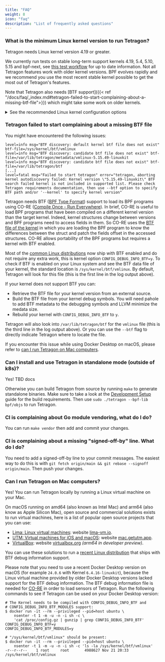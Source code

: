 ```yaml
---
title: "FAQ"
weight: 8
icon: "faq"
description: "List of frequently asked questions"
---
```


### What is the minimum Linux kernel version to run Tetragon?

Tetragon needs Linux kernel version 4.19 or greater.

We currently run tests on stable long-term support kernels 4.19, 5.4, 5.10,
5.15 and bpf-next, see [this test workflow](https://github.com/cilium/tetragon/actions/workflows/vmtests.yml)
for up to date information. Not all Tetragon features work with older kernel
versions. BPF evolves rapidly and we recommend you use the most recent stable
kernel possible to get the most out of Tetragon's features.

Note that Tetragon also needs [BTF support]({{< ref "/docs/faq/_index.md#tetragon-failed-to-start-complaining-about-a-missing-btf-file">}})
which might take some work on older kernels.

<details><summary>See the recommended Linux kernel configuration options</summary>
<p>

```
  # CORE BPF
  CONFIG_BPF
  CONFIG_BPF_JIT
  CONFIG_BPF_JIT_DEFAULT_ON
  CONFIG_BPF_EVENTS
  CONFIG_BPF_SYSCALL
  CONFIG_HAVE_BPF_JIT
  CONFIG_HAVE_EBPF_JIT
  CONFIG_FTRACE_SYSCALLS

  # BTF
  CONFIG_DEBUG_INFO_BTF
  CONFIG_DEBUG_INFO_BTF_MODULES

  # Enforcement
  CONFIG_BPF_KPROBE_OVERRIDE

  # CGROUP and Process tracking
  CONFIG_CGROUPS=y        Control Group support
  CONFIG_MEMCG=y          Memory Control group
  CONFIG_BLK_CGROUP=y     Generic block IO controller
  CONFIG_CGROUP_SCHED=y
  CONFIG_CGROUP_PIDS=y    Process Control group
  CONFIG_CGROUP_FREEZER=y Freeze and unfreeze tasks controller
  CONFIG_CPUSETS=y        Manage CPUSETs
  CONFIG_PROC_PID_CPUSET=y
  CONFIG_CGROUP_DEVICE=Y  Devices Control group
  CONFIG_CGROUP_CPUACCT=y CPU accouting controller
  CONFIG_CGROUP_PERF=y
  CONFIG_CGROUP_BPF=y     Attach eBPF programs to a cgroup
  CGROUP_FAVOR_DYNMODS=y  (optional)  >= 6.0
    Reduces the latencies of dynamic cgroup modifications at the
    cost of making hot path operations such as forks and exits
    more expensive.
    Platforms with frequent cgroup migrations could enable this
    option as a potential alleviation for pod and containers
    association issues.
```

</p>
</details>

### Tetragon failed to start complaining about a missing BTF file

You might have encountered the following issues:
```
level=info msg="BTF discovery: default kernel btf file does not exist" btf-file=/sys/kernel/btf/vmlinux
level=info msg="BTF discovery: candidate btf file does not exist" btf-file=/var/lib/tetragon/metadata/vmlinux-5.15.49-linuxkit
level=info msg="BTF discovery: candidate btf file does not exist" btf-file=/var/lib/tetragon/btf
[...]
level=fatal msg="Failed to start tetragon" error="tetragon, aborting kernel autodiscovery failed: Kernel version \"5.15.49-linuxkit\" BTF search failed kernel is not included in supported list. Please check Tetragon requirements documentation, then use --btf option to specify BTF path and/or '--kernel' to specify kernel version"
```

Tetragon needs BTF ([BPF Type Format](https://www.kernel.org/doc/html/latest/bpf/btf.html))
support to load its BPF programs using CO-RE ([Compile Once - Run Everywhere](https://nakryiko.com/posts/bpf-core-reference-guide/)).
In brief, CO-RE is useful to load BPF programs that have been compiled on a
different kernel version than the target kernel. Indeed, kernel structures
change between versions and BPF programs need to access fields in them. So
CO-RE uses the [BTF file of the kernel](https://nakryiko.com/posts/btf-dedup/)
in which you are loading the BPF program to know the differences between the
struct and patch the fields offset in the accessed structures. CO-RE allows
portability of the BPF programs but requires a kernel with BTF enabled.

Most of the [common Linux distributions](https://github.com/libbpf/libbpf#bpf-co-re-compile-once--run-everywhere)
now ship with BTF enabled and do not require any extra work, this is kernel
option `CONFIG_DEBUG_INFO_BTF=y`. To check if BTF is enabled on your Linux
system and see the BTF data file of your kernel, the standard location is
`/sys/kernel/btf/vmlinux`. By default, Tetragon will look for this file (this
is the first line in the log output above).

If your kernel does not support BTF you can:
- Retrieve the BTF file for your kernel version from an external source.
- Build the BTF file from your kernel debug symbols. You will need pahole to
  add BTF metadata to the debugging symbols and LLVM minimize the medata size.
- Rebuild your kernel with `CONFIG_DEBUG_INFO_BTF` to `y`.

Tetragon will also look into `/var/lib/tetragon/btf` for the `vmlinux` file
(this is the third line in the log output above). Or you can use the `--btf`
flag to directly indicate Tetragon where to locate the file.

If you encounter this issue while using Docker Desktop on macOS, please refer
to [can I run Tetragon on Mac computers](#can-i-run-tetragon-on-mac-computers).

### Can I install and use Tetragon in standalone mode (outside of k8s)?

Yes! TBD docs

Otherwise you can build Tetragon from source by running `make` to generate standalone
binaries.
Make sure to take a look at the [Development Setup](/docs/contribution-guide/development-setup/)
guide for the build requirements. Then use `sudo ./tetragon --bpf-lib bpf/objs`
to run Tetragon.

### CI is complaining about Go module vendoring, what do I do?

You can run `make vendor` then add and commit your changes.

### CI is complaining about a missing "signed-off-by" line. What do I do?

You need to add a signed-off-by line to your commit messages. The easiest way
to do this is with `git fetch origin/main && git rebase --signoff origin/main`.
Then push your changes.

### Can I run Tetragon on Mac computers?

Yes! You can run Tetragon locally by running a Linux virtual machine on your
Mac.

On macOS running on amd64 (also known as Intel Mac) and arm64 (also know as
Apple Silicon Mac), open source and commercial solutions exists to run virtual
machines, here is a list of popular open source projects that you can use:
- [Lima: Linux virtual machines](https://github.com/lima-vm/lima): website
  [lima-vm.io](https://lima-vm.io/).
- [UTM: Virtual machines for iOS and macOS](https://github.com/utmapp/UTM):
  website [mac.getutm.app](https://mac.getutm.app/).
- [VirtualBox](https://www.virtualbox.org/browser): website
  [virtualbox.org](https://www.virtualbox.org/) _(arm64 in developer preview)_.

You can use these solutions to run a [recent Linux distribution](https://github.com/libbpf/libbpf#bpf-co-re-compile-once--run-everywhere)
that ships with BTF debug information support.

Please note that you need to use a recent Docker Desktop version on macOS (for example `24.0.6`
with Kernel `6.4.16-linuxkit`), because the Linux
virtual machine provided by older Docker Desktop versions lacked support for the BTF debug information.
The BTF debug information file is needed for [CO-RE](https://nakryiko.com/posts/bpf-portability-and-co-re/)
in order to load sensors of Tetragon. Run the following commands to see if Tetragon can be used on your Docker Desktop version:

```shell
# The Kernel needs to be compiled with CONFIG_DEBUG_INFO_BTF and
# CONFIG_DEBUG_INFO_BTF_MODULES support:
$ docker run -it --rm --privileged --pid=host ubuntu \
    nsenter -t 1 -m -u -n -i sh -c \
    'cat /proc/config.gz | gunzip | grep CONFIG_DEBUG_INFO_BTF'
CONFIG_DEBUG_INFO_BTF=y
CONFIG_DEBUG_INFO_BTF_MODULES=y

# "/sys/kernel/btf/vmlinux" should be present:
$ docker run -it --rm --privileged --pid=host ubuntu \
    nsenter -t 1 -m -u -n -i sh -c 'ls -la /sys/kernel/btf/vmlinux'
-r--r--r--    1 root     root       4988627 Nov 21 20:33 /sys/kernel/btf/vmlinux
```
